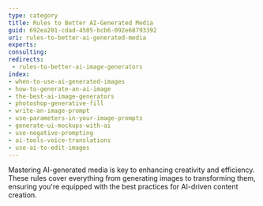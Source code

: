 ```yaml
---
type: category
title: Rules to Better AI-Generated Media
guid: 692ea201-cdad-4505-bcb6-092e68793392
uri: rules-to-better-ai-generated-media
experts:
consulting:
redirects:
 - rules-to-better-ai-image-generators
index:
- when-to-use-ai-generated-images
- how-to-generate-an-ai-image
- the-best-ai-image-generators
- photoshop-generative-fill
- write-an-image-prompt
- use-parameters-in-your-image-prompts
- generate-ui-mockups-with-ai
- use-negative-prompting
- ai-tools-voice-translations
- use-ai-to-edit-images
---
```


Mastering AI-generated media is key to enhancing creativity and efficiency. These rules cover everything from generating images to transforming them, ensuring you're equipped with the best practices for AI-driven content creation.

